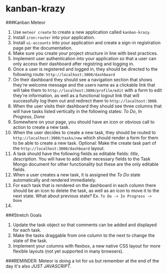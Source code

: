 # kanban-krazy

###Kanban Meteor
1. Use `meteor create` to create a new application called `kanban-krazy`.
2. Install `iron:router` into your application.
3. Install `ui-accounts` into your application and create a sign-in registration page per the documentation.
4. Make sure you create your project structure in line with best practices.
5. Implement user authentication into your application so that a user can only access their dashboard after registring and logging in.
6. Once a user is registered and logged in, they should be directed to the following route: `http://localhost:3000/dashboard`
7. On their dashboard they should see a navigation section that shows they're welcome message and the users name as a clickable link that will take them to `http://localhost:3000/profile/edit` with a form to edit they're information, as well as a functional logout link that will successfully log them out and redirect them to `http://localhost:3000`.
8. When the user visits their dashboard they should see three columns that will have tasks listed vertically in the following states: *To Do*, *In Progress*, *Done*
8. Somewhere on your page, you should have an icon or obvious call to action to create a new task.
9. When the user decides to create a new task, they should be routed to `http://localhost:3000/tasks/new` which should render a form for them to be able to create a new task. Optional: Make the create task part of the `http://localhost:3000/dashboard` layout.
10. A task should have the following fields as editable fields: *title*, *description*. You will have to add other necessary fields to the Task Mongo document for other functionality but these are the only editable fields.
11. When a user creates a new task, it is assigned the *To Do* state automatically and rendered immediately.
12. For each task that is rendered on the dashboard in each column there should be an icon to delete the task, as well as an icon to move it to the next state. What about previous state? Ex. `To Do -> In Progress -> Done`
13.

###Stretch Goals
1. Update the task object so that comments can be added and displayed for each task.
2. Make the tasks draggable from one column to the next to change the state of the task.
3. Implement your columns with flexbox, a new native CSS layout for more flexible layouts (not yet supported in many browsers).

###REMINDER: Meteor is doing a lot for us but remember at the end of the day it's also *JUST JAVASCRIPT*.